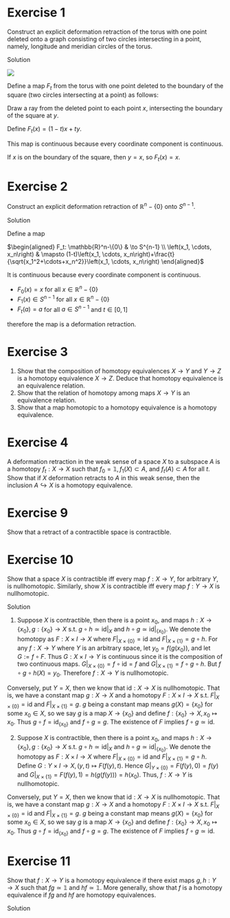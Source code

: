 # Exercise 1
Construct an explicit deformation retraction of the torus with one point deleted
onto a graph consisting of two circles intersecting in a point, namely, longitude and
meridian circles of the torus.

Solution

![](https://i.upmath.me/svgb/rdLBbsIwDADQO1_hy6RWKlU6rbtM5bS_oBxM6kFESCrHrLAo_z5lG0NcOPVm2ZGfbaU_BRJz-LJmy8iXOJD2jGK8C_UR-WDcLqRFv6WdcTE_HI2WE1NaC6MLH56PoNF9Yuhi0Gipe0mbRT8wTuvRB0Gde3XXvlTdgC5egSoHHQqMPphcAlW3LUxG9hB7ZPZTXK1SSmkDhapUCcslFE2lyrc5qNd7yaLQ-Q9rblgzD_Zgr2Zm6sFe_0dUP9gTvDNOIHuCgSwJDTB64-R3CihU3VaqbkvQhrWlnFDPbZ6S3HD3Lb4B)

Define a map $F_t$ from the torus with one point deleted to the boundary of the square (two circles intersecting at a point) as follows:

Draw a ray from the deleted point to each point $x$, intersecting the boundary of the square at $y$.

Define $F_t(x)=(1-t)x+ty$.

This map is continuous because every coordinate component is continuous.

If $x$ is on the boundary of the square, then $y=x$, so $F_t(x)=x$.

# Exercise 2

Construct an explicit deformation retraction of $`\mathbb{R}^n-\{0\}`$ onto $S^{n-1}$.

Solution

Define a map

$`\begin{aligned}
F_t: \mathbb{R}^n-\{0\} & \to S^{n-1} \\
\left(x_1, \cdots, x_n\right) & \mapsto (1-t)\left(x_1, \cdots, x_n\right)+\frac{t}{\sqrt{x_1^2+\cdots+x_n^2}}\left(x_1, \cdots, x_n\right)
\end{aligned}`$

It is continuous because every coordinate component is continuous.
*	$F_0(x) = x$ for all $`x ∈ \mathbb{R}^n-\{0\}`$
*	$F_1(x) ∈ S^{n-1}$ for all $`x ∈ \mathbb{R}^n-\{0\}`$
*	$F_t(a) = a$ for all $a ∈ S^{n-1}$ and $t ∈ [0, 1]$

therefore the map is a deformation retraction.

# Exercise 3
1. Show that the composition of homotopy equivalences $X \to Y$ and $Y \to Z$ is a homotopy equivalence $X \to Z$. Deduce that homotopy equivalence is an equivalence relation.
2. Show that the relation of homotopy among maps $X \to Y$ is an equivalence relation.
3. Show that a map homotopic to a homotopy equivalence is a homotopy equivalence.

# Exercise 4
A deformation retraction in the weak sense of a space $X$ to a subspace $A$ is a homotopy $f_t: X \to X$ such that $f_0=\mathbb{1}, f_1(X) \subset A$, and $f_t(A) \subset A$ for all $t$. Show that if $X$ deformation retracts to $A$ in this weak sense, then the inclusion $A \hookrightarrow X$ is a homotopy equivalence.
 
# Exercise 9
Show that a retract of a contractible space is contractible.

# Exercise 10
Show that a space $X$ is contractible iff every map $f: X \to Y$, for arbitrary $Y$, is nullhomotopic. Similarly, show $X$ is contractible iff every map $f: Y \to X$ is nullhomotopic.

Solution

1. Suppose $X$ is contractible, then there is a point $x_0$, and maps $`h: X \to\left\{x_0\right\}, g:\left\{x_0\right\} \to X`$ s.t. $`\left.g \circ h \simeq \mathrm{id}\right|_X`$ and $`\left.h \circ g \simeq \mathrm{id}\right|_{\left\{x_0\right\}}`$. We denote the homotopy as $F: X \times I \to X$ where $`\left.F\right|_{X \times\{0\}}=\mathrm{id}`$ and $`\left.F\right|_{X \times\{1\}}=g \circ h`$. For any $f: X \to Y$ where $Y$ is an arbitrary space, let $`y_0=f\left(g\left(x_0\right)\right)`$, and let $G:=f \circ F$. Thus $G: X \times I \to Y$ is continuous since it is the composition of two continuous maps. $`\left.G\right|_{X \times\{0\}}=f \circ \mathrm{id}=f`$ and $\left.G\right|_{X \times\{1\}}=f \circ g \circ h$. But $f \circ g \circ h(X)=y_0$. Therefore $f: X \to Y$ is nullhomotopic.
  
  Conversely, put $Y=X$, then we know that $\text{id}:X \to X$ is nullhomotopic. That is, we have a constant map $g: X \to X$ and a homotopy $F: X \times I \to X$ s.t. $`\left.F\right|_{X \times\{0\}}=\text{id}`$ and $`\left.F\right|_{X \times\{1\}}=g`$. $g$ being a constant map means $`g(X)=\{x_0\}`$ for some $x_0 \in X$, so we say $g$ is a map $`X \to\{x_0\}`$ and define $`f:\{x_0\} \to X, x_0 \mapsto x_0`$. Thus $`g \circ f=\text{id}_{\{x_0\}}`$ and $f \circ g=g$. The existence of $F$ implies $f \circ g \simeq \mathrm{id}$.

2. Suppose $X$ is contractible, then there is a point $x_0$, and maps $h: X \to\{x_0\}, g:\{x_0\} \to X$ s.t. $`\left.g \circ h \simeq \mathrm{id}\right|_X`$ and $`\left.h \circ g \simeq \mathrm{id}\right|_{\{x_0\}}`$. We denote the homotopy as $F: X \times I \to X$ where $\left.F\right|_{X \times\{0\}}=\mathrm{id}$ and $`\left.F\right|_{X \times\{1\}}=g \circ h`$. Define $G: Y \times I \to X,(y, t) \mapsto F(f(y), t)$. Hence $`\left.G\right|_{Y \times\{0\}}=F(f(y), 0)=f(y)`$ and $`\left.G\right|_{X \times\{1\}}=F(f(y), 1)=h(g(f(y)))=h(x_0)`$. Thus, $f: X \to Y$ is nullhomotopic.

Conversely, put $Y=X$, then we know that $\text{id}:X \to X$ is nullhomotopic. That is, we have a constant map $g: X \to X$ and a homotopy $F: X \times I \to X$ s.t. $`\left.F\right|_{X \times\{0\}}=\text{id}`$ and $`\left.F\right|_{X \times\{1\}}=g`$. $g$ being a constant map means $`g(X)=\{x_0\}`$ for some $x_0 \in X$, so we say $g$ is a map $`X \to\{x_0\}`$ and define $`f:\{x_0\} \to X, x_0 \mapsto x_0`$. Thus $`g \circ f=\text{id}_{\{x_0\}}`$ and $f \circ g=g$. The existence of $F$ implies $f \circ g \simeq \mathrm{id}$.

# Exercise 11
Show that $f: X \to Y$ is a homotopy equivalence if there exist maps $g, h: Y \to X$ such that $f g \simeq \mathbb{1}$ and $h f \simeq \mathbb{1}$. More generally, show that $f$ is a homotopy equivalence if $f g$ and $h f$ are homotopy equivalences.

Solution
